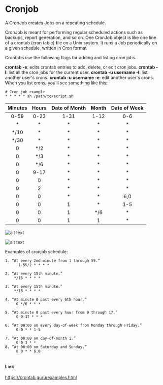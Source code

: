 # Cronjob

A CronJob creates Jobs on a repeating schedule.

CronJob is meant for performing regular scheduled actions such as backups, report generation, and so on. One CronJob object is like one line of a crontab (cron table) file on a Unix system. It runs a Job periodically on a given schedule, written in Cron format


Crontabs use the following flags for adding and listing cron jobs.

**crontab -e**: edits crontab entries to add, delete, or edit cron jobs.
**crontab -l**: list all the cron jobs for the current user.
**crontab -u username -l**: list another user's crons.
**crontab -u username -e**: edit another user's crons.
When you list crons, you'll see something like this:
```
# Cron job example
* * * * * sh /path/to/script.sh
```

| **Minutes** | **Hours** | **Date of Month** | **Month** | **Date of Week** |  
| :---: | :----: | :----: | :---: | :---: |
| 0-59 | 0-23 | 1-31 | 1-12 | 0-6 | 
| * | * | * | * | * | "At every minute" |
| */10 | * | * | * | * | "At every 10th minute" |
| */30 | * | * | * | * | "At every 30th minute" |
| 0 | */2 | * | * | * | "At minute 0 past every 2nd hour." |
| 0 | */3 | * | * | * | "At minute 0 past every 3rd hour." |
| 0 | */6 | * | * | * | "At minute 0 past every 6th hour." | 
| 0 | 9-17 | * | * | * | "At minute 0 past every hour from 9 through 17." |
| 0 | 0 | * | * | * | "Every day at 12:00 Am" |
| 0 | 2 | * | * | * | "At day at 2 Am." |  
| 0 | 0 | * | * | 6,0 | "At 00:00 on Saturday and Sunday." | 
| 0 | 0 | 1 | * | 1-5 | "At 00:00 on day-of-week from Monday through Friday." |
| 0 | 0 | 1 | */6 | * | "At 00:00 on day-of-month 1 in every 6th month." |
| 0 | 0 | 1 | 1 | * | "At 00:00 on day-of-month 1 in January." |



![alt text](cronjob1.png)

![alt text](cronjob2.png)

Examples of cronjob schedule:
```
1. “At every 2nd minute from 1 through 59.”
      1-59/2 * * * *

2. “At every 15th minute.”
    */15 * * * *

3. “At every 15th minute.”
    */15 * * * *

4. “At minute 0 past every 6th hour.”
     0 */6 * * *

5. “At minute 0 past every hour from 9 through 17.”
     0 9-17 * * *

6. “At 00:00 on every day-of-week from Monday through Friday.”
     0 0 * * 1-5

7. “At 00:00 on day-of-month 1.”
     0 0 1 * *
8. “At 00:00 on Saturday and Sunday.”
     0 0 * * 6,0


```



#### Link
https://crontab.guru/examples.html


